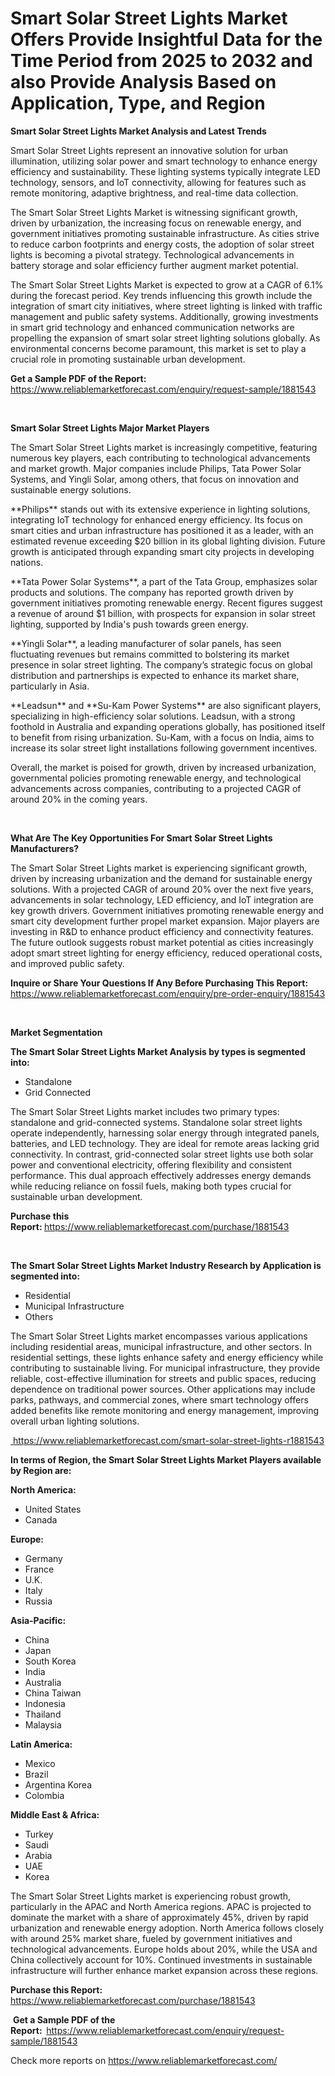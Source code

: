<p><h1>Smart Solar Street Lights Market Offers Provide Insightful Data for the Time Period from 2025 to 2032 and also Provide Analysis Based on Application, Type, and Region</h1></p><p><strong>Smart Solar Street Lights Market Analysis and Latest Trends</strong></p>
<p><p>Smart Solar Street Lights represent an innovative solution for urban illumination, utilizing solar power and smart technology to enhance energy efficiency and sustainability. These lighting systems typically integrate LED technology, sensors, and IoT connectivity, allowing for features such as remote monitoring, adaptive brightness, and real-time data collection.</p><p>The Smart Solar Street Lights Market is witnessing significant growth, driven by urbanization, the increasing focus on renewable energy, and government initiatives promoting sustainable infrastructure. As cities strive to reduce carbon footprints and energy costs, the adoption of solar street lights is becoming a pivotal strategy. Technological advancements in battery storage and solar efficiency further augment market potential.</p><p>The Smart Solar Street Lights Market is expected to grow at a CAGR of 6.1% during the forecast period. Key trends influencing this growth include the integration of smart city initiatives, where street lighting is linked with traffic management and public safety systems. Additionally, growing investments in smart grid technology and enhanced communication networks are propelling the expansion of smart solar street lighting solutions globally. As environmental concerns become paramount, this market is set to play a crucial role in promoting sustainable urban development.</p></p>
<p><strong>Get a Sample PDF of the Report:&nbsp;</strong> <a href="https://www.reliablemarketforecast.com/enquiry/request-sample/1881543?utm_campaign=2950&utm_medium=2&utm_source=Github&utm_content=ia&utm_term=11042025&utm_id=smart-solar-street-lights">https://www.reliablemarketforecast.com/enquiry/request-sample/1881543</a></p>
<p>&nbsp;</p>
<p><strong>Smart Solar Street Lights Major Market Players</strong></p>
<p><p>The Smart Solar Street Lights market is increasingly competitive, featuring numerous key players, each contributing to technological advancements and market growth. Major companies include Philips, Tata Power Solar Systems, and Yingli Solar, among others, that focus on innovation and sustainable energy solutions.</p><p>**Philips** stands out with its extensive experience in lighting solutions, integrating IoT technology for enhanced energy efficiency. Its focus on smart cities and urban infrastructure has positioned it as a leader, with an estimated revenue exceeding $20 billion in its global lighting division. Future growth is anticipated through expanding smart city projects in developing nations.</p><p>**Tata Power Solar Systems**, a part of the Tata Group, emphasizes solar products and solutions. The company has reported growth driven by government initiatives promoting renewable energy. Recent figures suggest a revenue of around $1 billion, with prospects for expansion in solar street lighting, supported by India's push towards green energy.</p><p>**Yingli Solar**, a leading manufacturer of solar panels, has seen fluctuating revenues but remains committed to bolstering its market presence in solar street lighting. The company’s strategic focus on global distribution and partnerships is expected to enhance its market share, particularly in Asia.</p><p>**Leadsun** and **Su-Kam Power Systems** are also significant players, specializing in high-efficiency solar solutions. Leadsun, with a strong foothold in Australia and expanding operations globally, has positioned itself to benefit from rising urbanization. Su-Kam, with a focus on India, aims to increase its solar street light installations following government incentives.</p><p>Overall, the market is poised for growth, driven by increased urbanization, governmental policies promoting renewable energy, and technological advancements across companies, contributing to a projected CAGR of around 20% in the coming years.</p></p>
<p>&nbsp;</p>
<p><strong>What Are The Key Opportunities For Smart Solar Street Lights Manufacturers?</strong></p>
<p><p>The Smart Solar Street Lights market is experiencing significant growth, driven by increasing urbanization and the demand for sustainable energy solutions. With a projected CAGR of around 20% over the next five years, advancements in solar technology, LED efficiency, and IoT integration are key growth drivers. Government initiatives promoting renewable energy and smart city development further propel market expansion. Major players are investing in R&D to enhance product efficiency and connectivity features. The future outlook suggests robust market potential as cities increasingly adopt smart street lighting for energy efficiency, reduced operational costs, and improved public safety.</p></p>
<p><strong>Inquire or Share Your Questions If Any Before Purchasing This Report:</strong> <a href="https://www.reliablemarketforecast.com/enquiry/pre-order-enquiry/1881543?utm_campaign=2950&utm_medium=2&utm_source=Github&utm_content=ia&utm_term=11042025&utm_id=smart-solar-street-lights">https://www.reliablemarketforecast.com/enquiry/pre-order-enquiry/1881543</a></p>
<p>&nbsp;</p>
<p><strong>Market Segmentation</strong></p>
<p><strong>The Smart Solar Street Lights Market Analysis by types is segmented into:</strong></p>
<p><ul><li>Standalone</li><li>Grid Connected</li></ul></p>
<p><p>The Smart Solar Street Lights market includes two primary types: standalone and grid-connected systems. Standalone solar street lights operate independently, harnessing solar energy through integrated panels, batteries, and LED technology. They are ideal for remote areas lacking grid connectivity. In contrast, grid-connected solar street lights use both solar power and conventional electricity, offering flexibility and consistent performance. This dual approach effectively addresses energy demands while reducing reliance on fossil fuels, making both types crucial for sustainable urban development.</p></p>
<p><strong>Purchase this Report:&nbsp;</strong><a href="https://www.reliablemarketforecast.com/purchase/1881543?utm_campaign=2950&utm_medium=2&utm_source=Github&utm_content=ia&utm_term=11042025&utm_id=smart-solar-street-lights">https://www.reliablemarketforecast.com/purchase/1881543</a></p>
<p>&nbsp;</p>
<p><strong>The Smart Solar Street Lights Market Industry Research by Application is segmented into:</strong></p>
<p><ul><li>Residential</li><li>Municipal Infrastructure</li><li>Others</li></ul></p>
<p><p>The Smart Solar Street Lights market encompasses various applications including residential areas, municipal infrastructure, and other sectors. In residential settings, these lights enhance safety and energy efficiency while contributing to sustainable living. For municipal infrastructure, they provide reliable, cost-effective illumination for streets and public spaces, reducing dependence on traditional power sources. Other applications may include parks, pathways, and commercial zones, where smart technology offers added benefits like remote monitoring and energy management, improving overall urban lighting solutions.</p></p>
<p><a href="https://www.reliablemarketforecast.com/smart-solar-street-lights-r1881543?utm_campaign=2950&utm_medium=2&utm_source=Github&utm_content=ia&utm_term=11042025&utm_id=smart-solar-street-lights">&nbsp;https://www.reliablemarketforecast.com/smart-solar-street-lights-r1881543</a></p>
<p><strong>In terms of Region, the Smart Solar Street Lights Market Players available by Region are:</strong></p>
<p>
    <p> <strong> North America: </strong>
        <ul>
            <li>United States</li>
            <li>Canada</li>
        </ul>
        </p> 
    <p> <strong> Europe: </strong>
        <ul>
            <li>Germany</li>
            <li>France</li>
            <li>U.K.</li>
            <li>Italy</li>
            <li>Russia</li>
        </ul>
        </p> 
    <p> <strong> Asia-Pacific: </strong>
        <ul>
            <li>China</li>
            <li>Japan</li>
            <li>South Korea</li>
            <li>India</li>
            <li>Australia</li>
            <li>China Taiwan</li>
            <li>Indonesia</li>
            <li>Thailand</li>
            <li>Malaysia</li>
        </ul>
        </p> 
    <p> <strong> Latin America: </strong>
        <ul>
            <li>Mexico</li>
            <li>Brazil</li>
            <li>Argentina Korea</li>
            <li>Colombia</li>
        </ul>
        </p> 
    <p> <strong> Middle East & Africa: </strong>
        <ul>
            <li>Turkey</li>
            <li>Saudi</li>
            <li>Arabia</li>
            <li>UAE</li>
            <li>Korea</li>
        </ul>
    </p>
    </p>
<p><p>The Smart Solar Street Lights market is experiencing robust growth, particularly in the APAC and North America regions. APAC is projected to dominate the market with a share of approximately 45%, driven by rapid urbanization and renewable energy adoption. North America follows closely with around 25% market share, fueled by government initiatives and technological advancements. Europe holds about 20%, while the USA and China collectively account for 10%. Continued investments in sustainable infrastructure will further enhance market expansion across these regions.</p></p>
<p><strong>Purchase this Report: </strong><a href="https://www.reliablemarketforecast.com/purchase/1881543?utm_campaign=2950&utm_medium=2&utm_source=Github&utm_content=ia&utm_term=11042025&utm_id=smart-solar-street-lights">https://www.reliablemarketforecast.com/purchase/1881543</a></p>
<p>&nbsp;<strong>Get a Sample PDF of the Report:&nbsp;&nbsp;</strong><a href="https://www.reliablemarketforecast.com/enquiry/request-sample/1881543?utm_campaign=2950&utm_medium=2&utm_source=Github&utm_content=ia&utm_term=11042025&utm_id=smart-solar-street-lights">https://www.reliablemarketforecast.com/enquiry/request-sample/1881543</a></p>
<p><strong></strong></p>
<p>Check more reports on <a href="https://www.reliablemarketforecast.com/?utm_campaign=2950&utm_medium=2&utm_source=Github&utm_content=ia&utm_term=11042025&utm_id=smart-solar-street-lights">https://www.reliablemarketforecast.com/</a></p>